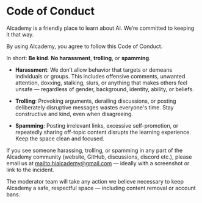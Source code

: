 # Code of Conduct

AIcademy is a friendly place to learn about AI. We’re committed to keeping it that way.

By using AIcademy, you agree to follow this Code of Conduct.

In short: **Be kind**. **No harassment**, **trolling**, or **spamming**.

- **Harassment**: We don’t allow behavior that targets or demeans individuals or groups. This includes offensive comments, unwanted attention, doxxing, stalking, slurs, or anything that makes others feel unsafe — regardless of gender, background, identity, ability, or beliefs.

- **Trolling**: Provoking arguments, derailing discussions, or posting deliberately disruptive messages wastes everyone's time. Stay constructive and kind, even when disagreeing.

- **Spamming**: Posting irrelevant links, excessive self-promotion, or repeatedly sharing off-topic content disrupts the learning experience. Keep the space clean and focused.

If you see someone harassing, trolling, or spamming in any part of the AIcademy community (website, GitHub, discussions, discord etc.), please email us at [mailto:hiaicademy@gmail.com](mailto:hiaicademy@gmail.com) — ideally with a screenshot or link to the incident.

The moderator team will take any action we believe necessary to keep AIcademy a safe, respectful space — including content removal or account bans.